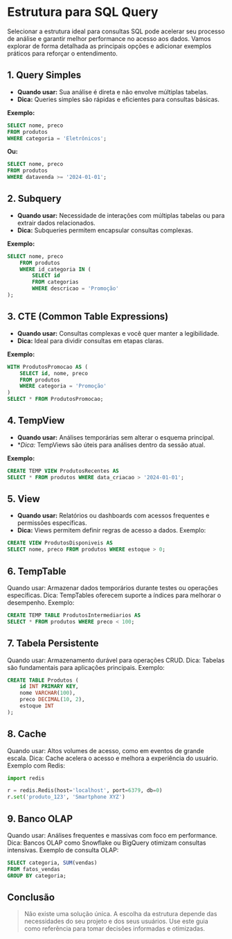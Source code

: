 # Estrutura para SQL Query

Selecionar a estrutura ideal para consultas SQL pode acelerar seu processo de análise e garantir melhor performance no acesso aos dados. Vamos explorar de forma detalhada as principais opções e adicionar exemplos práticos para reforçar o entendimento.

## 1. **Query Simples**
- **Quando usar:** Sua análise é direta e não envolve múltiplas tabelas.  
- **Dica:** Queries simples são rápidas e eficientes para consultas básicas.

**Exemplo:**
```sql
SELECT nome, preco 
FROM produtos 
WHERE categoria = 'Eletrônicos';
```
**Ou:**
```sql
SELECT nome, preco 
FROM produtos 
WHERE datavenda >= '2024-01-01';
```

## 2. Subquery
- **Quando usar:** Necessidade de interações com múltiplas tabelas ou para extrair dados relacionados.
- **Dica:** Subqueries permitem encapsular consultas complexas.
  
**Exemplo:**
```sql
SELECT nome, preco 
    FROM produtos 
    WHERE id_categoria IN (
        SELECT id 
        FROM categorias 
        WHERE descricao = 'Promoção'
);
```

## 3. CTE (Common Table Expressions)
- **Quando usar:** Consultas complexas e você quer manter a legibilidade.
- **Dica:** Ideal para dividir consultas em etapas claras.

**Exemplo:**
```sql
WITH ProdutosPromocao AS (
    SELECT id, nome, preco 
    FROM produtos 
    WHERE categoria = 'Promoção'
)
SELECT * FROM ProdutosPromocao;
```
## 4. TempView
- **Quando usar:** Análises temporárias sem alterar o esquema principal.
- **Dica:* TempViews são úteis para análises dentro da sessão atual.
  
**Exemplo:**
```sql
CREATE TEMP VIEW ProdutosRecentes AS
SELECT * FROM produtos WHERE data_criacao > '2024-01-01';
```
## 5. View
- **Quando usar:** Relatórios ou dashboards com acessos frequentes e permissões específicas.
- **Dica:** Views permitem definir regras de acesso a dados.
Exemplo:
```sql
CREATE VIEW ProdutosDisponiveis AS
SELECT nome, preco FROM produtos WHERE estoque > 0;
```
## 6. TempTable
Quando usar: Armazenar dados temporários durante testes ou operações específicas.
Dica: TempTables oferecem suporte a índices para melhorar o desempenho.
Exemplo:
```sql
CREATE TEMP TABLE ProdutosIntermediarios AS
SELECT * FROM produtos WHERE preco < 100;
```
## 7. Tabela Persistente
Quando usar: Armazenamento durável para operações CRUD.
Dica: Tabelas são fundamentais para aplicações principais.
Exemplo:
```sql
CREATE TABLE Produtos (
    id INT PRIMARY KEY,
    nome VARCHAR(100),
    preco DECIMAL(10, 2),
    estoque INT
);
```
## 8. Cache
Quando usar: Altos volumes de acesso, como em eventos de grande escala.
Dica: Cache acelera o acesso e melhora a experiência do usuário.
Exemplo com Redis:
```py
import redis

r = redis.Redis(host='localhost', port=6379, db=0)
r.set('produto_123', 'Smartphone XYZ')
```
## 9. Banco OLAP
Quando usar: Análises frequentes e massivas com foco em performance.
Dica: Bancos OLAP como Snowflake ou BigQuery otimizam consultas intensivas.
Exemplo de consulta OLAP:
```sql
SELECT categoria, SUM(vendas) 
FROM fatos_vendas 
GROUP BY categoria;
```
## Conclusão
> Não existe uma solução única. A escolha da estrutura depende das necessidades do seu projeto e dos seus usuários. Use este guia como referência para tomar decisões informadas e otimizadas.
